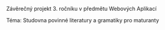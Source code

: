 Závěrečný projekt 3. ročníku v předmětu Webových Aplikací

Téma: Studovna povinné literatury a gramatiky pro maturanty

